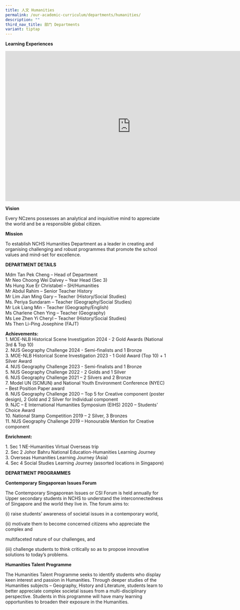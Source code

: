 ```yaml
---
title: 人文 Humanities
permalink: /our-academic-curriculum/departments/humanities/
description: ""
third_nav_title: 部门 Departments
variant: tiptap
---
```

<p><strong>Learning Experiences</strong>
</p>
<div class="iframe-wrapper">
<iframe height="467" width="780" allowfullscreen="true" frameborder="0" src="https://docs.google.com/presentation/d/e/2PACX-1vSBHNvFpYFG_fN2X2nniepBGStPpKZFgUDwe6ggGnTE6GAVetubRJavtserV8oALWgJQOyHBiH73Kni/embed?start=true&amp;loop=true&amp;delayms=5000"></iframe>
</div>
<p><strong>Vision</strong>
</p>
<p>Every NCzens possesses an analytical and inquisitive mind to appreciate
the world and be a responsible global citizen.</p>
<p><strong>Mission</strong>
</p>
<p>To establish NCHS Humanities Department as a leader in creating and organising
challenging and robust programmes that promote the school values and mind-set
for excellence.</p>
<p><strong>DEPARTMENT DETAILS</strong>
</p>
<p>Mdm Tan Pek Cheng – Head of Department
<br>Mr Neo Choong Wei Dalvey – Year Head (Sec 3)
<br>Ms Hung Xue Er Christabel – SH/Humanities
<br>Mr Abdul Rahim – Senior Teacher History
<br>Mr Lim Jian Ming Gary – Teacher (History/Social Studies)
<br>Ms. Periya Sundaram – Teacher (Geography/Social Studies)
<br>Mr Lok Liang Min - Teacher (Geography/English)
<br>Ms Charlene Chen Ying – Teacher (Geography)
<br>Ms Lee Zhen Yi Cheryl – Teacher (History/Social Studies)
<br>Ms Then Li-Ping Josephine (FAJT)</p>
<p><strong>Achievements:</strong> 
<br>1. MOE-NLB Historical Scene Investigation 2024 - 2 Gold Awards (National
3rd &amp; Top 10)
<br>2. NUS Geography Challenge 2024 - Semi-finalists and 1 Bronze
<br>3. MOE-NLB Historical Scene Investigation 2023 - 1 Gold Award (Top 10)
+ 1 Silver Award
<br>4. NUS Geography Challenge 2023 - Semi-finalists and 1 Bronze
<br>5. NUS Geography Challenge 2022 - 2 Golds and 1 Silver
<br>6. NUS Geography Challenge 2021 – 2 Silvers and 2 Bronze
<br>7. Model UN (SCMUN) and National Youth Environment Conference (NYEC) –
Best Position Paper award
<br>8. NUS Geography Challenge 2020 – Top 5 for Creative component (poster
design), 2 Gold and 2 Silver for Individual component
<br>9. NJC – E International Humanities Symposium (EIHS) 2020 – Students’
Choice Award
<br>10. National Stamp Competition 2019 – 2 Silver, 3 Bronzes
<br>11. NUS Geography Challenge 2019 – Honourable Mention for Creative component</p>
<p><strong>Enrichment:</strong>
</p>
<p>1. Sec 1 NE-Humanities Virtual Overseas trip
<br>2. Sec 2 Johor Bahru National Education-Humanities Learning Journey
<br>3. Overseas Humanities Learning Journey (Asia)
<br>4. Sec 4 Social Studies Learning Journey (assorted locations in Singapore)</p>
<p><strong>DEPARTMENT PROGRAMMES</strong>
</p>
<p><strong>Contemporary Singaporean Issues Forum</strong>
</p>
<p>The Contemporary Singaporean Issues or CSI Forum is held annually for
Upper secondary students in NCHS to understand the interconnectedness of
Singapore and the world they live in. The forum aims to:</p>
<p>(i) raise students’ awareness of societal issues in a contemporary world,</p>
<p>(ii) motivate them to become concerned citizens who appreciate the complex
and</p>
<p>multifaceted nature of our challenges, and</p>
<p>(iii) challenge students to think critically so as to propose innovative
solutions to today’s problems.</p>
<p><strong>Humanities Talent Programme</strong>
</p>
<p>The Humanities Talent Programme seeks to identify students who display
keen interest and passion in Humanities. Through deeper studies of the
Humanities subjects – Geography, History and Literature, students learn
to better appreciate complex societal issues from a multi-disciplinary
perspective. Students in this programme will have many learning opportunities
to broaden their exposure in the Humanities.</p>
<p></p>